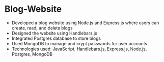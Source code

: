 # Blog-Website
* Developed a blog website using Node.js and Express.js where users can create, read, and delete blogs
* Designed the website using Handlebars.js
* Integrated Postgres database to store blogs
* Used MongoDB to manage and crypt passwords for user accounts
* Technologies used: JavaScript, Handlebars.js, Express.js, Node.js, Postgres, MongoDB
